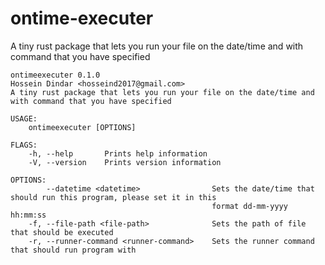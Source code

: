 
# ontime-executer

A tiny rust package that lets you run your file on the date/time and with command that you have specified

```
ontimeexecuter 0.1.0
Hossein Dindar <hosseind2017@gmail.com>
A tiny rust package that lets you run your file on the date/time and with command that you have specified

USAGE:
    ontimeexecuter [OPTIONS]

FLAGS:
    -h, --help       Prints help information
    -V, --version    Prints version information

OPTIONS:
        --datetime <datetime>                Sets the date/time that should run this program, please set it in this
                                             format dd-mm-yyyy hh:mm:ss
    -f, --file-path <file-path>              Sets the path of file that should be executed
    -r, --runner-command <runner-command>    Sets the runner command that should run program with

```
  